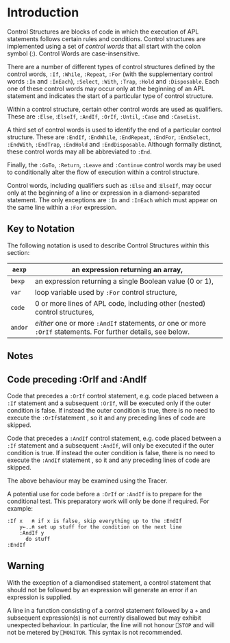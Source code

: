# Introduction

Control Structures are blocks of code in which the execution of APL statements follows certain rules and conditions.  Control structures are implemented using a set of *control words* that all start with the colon symbol (:).  Control Words are case-insensitive.

There are a number of different types of control structures defined by the control words, `:If`, `:While`, `:Repeat`, `:For` (with the supplementary control words `:In` and `:InEach`), `:Select`, `:With`, `:Trap`, `:Hold` and `:Disposable`.  Each one of these control words may occur only at the beginning of an APL statement and indicates the start of a particular type of control structure.

Within a control structure, certain other control words are used as qualifiers.  These are `:Else`, :`ElseIf`, `:AndIf`, `:OrIf`, `:Until`, `:Case` and `:CaseList`.

A third set of control words is used to identify the end of a particular control structure.  These are `:EndIf`, `:EndWhile`, `:EndRepeat`, `:EndFor`, `:EndSelect`, `:EndWith`, `:EndTrap`, `:EndHold` and  `:EndDisposable`.  Although formally distinct, these control words may all be abbreviated to `:End`.

Finally, the `:GoTo`, `:Return`, `:Leave` and `:Continue` control words may be used to conditionally alter the flow of execution within a control structure.

Control words, including qualifiers such as `:Else` and :`ElseIf`, may occur only at the beginning of a line or expression in a diamond-separated statement. The only exceptions are `:In` and `:InEach` which must appear on the same line within a `:For` expression.

## Key to Notation

The following notation is used to describe Control Structures within this section:

| `aexp` | an expression returning an array, |
| --- | ---  |
| `bexp` | an expression returning a single Boolean value (0 or 1), |
| `var` | loop variable used by `:For` control structure, |
| `code` | 0 or more lines of APL code, including other (nested) control structures, |
| `andor` | *either* one or more `:AndIf` statements, *or* one or more `:OrIf` statements. For further details, see below. | .-----------------------. |                       | |<--------------.       |<--------------. |               |       |               | code            |       code            | |               |       |               | |               |       |               | :AndIf bexp-----'       :OrIf bexp------' |                       | |<----------------------' | |

## Notes

## Code preceding :OrIf and :AndIf

Code that precedes a `:OrIf` control statement, e.g. code placed between a `:If` statement and a subsequent `:OrIf`, will be executed only if the outer condition is false. If instead the outer condition is true, there is no need to execute the `:OrIf`statement , so it and any preceding lines of code are skipped.

Code that precedes a `:AndIf` control statement, e.g. code placed between a `:If` statement and a subsequent `:AndIf`, will only be executed if the outer condition is true. If instead the outer condition is false, there is no need to execute the `:AndIf` statement , so it and any preceding lines of code are skipped.

The above behaviour may be  examined using the Tracer.

A potential use for code before a `:OrIf` or `:AndIf` is to prepare for the conditional test. This preparatory work will only be done if required. For example:
```apl
:If x   ⍝ if x is false, skip everything up to the :EndIf
    y←..⍝ set up stuff for the condition on the next line
    :AndIf y
      do stuff
:EndIf
```

## Warning

With the exception of a diamondised statement, a control statement that should not be followed by an expression will generate an error if an expression is supplied.

A line in a function consisting of a control statement followed by a `⋄` and subsequent expression(s) is not currently disallowed but may exhibit unexpected behaviour. In particular, the line will not honour  `⎕STOP` and will not be metered by `⎕MONITOR`. This syntax is not recommended.
